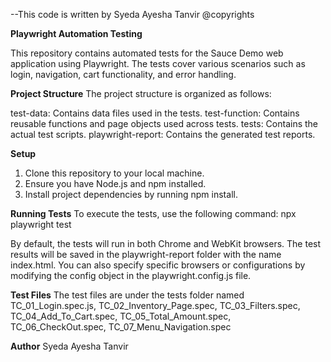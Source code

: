 --This code is written by Syeda Ayesha Tanvir @copyrights

**Playwright Automation Testing**

This repository contains automated tests for the Sauce Demo web application using Playwright.
The tests cover various scenarios such as login, navigation, cart functionality, and error handling.

**Project Structure**
The project structure is organized as follows:

test-data: Contains data files used in the tests.
test-function: Contains reusable functions and page objects used across tests.
tests: Contains the actual test scripts.
playwright-report: Contains the generated test reports.

**Setup**
1. Clone this repository to your local machine.
2. Ensure you have Node.js and npm installed.
3. Install project dependencies by running npm install.

**Running Tests**
To execute the tests, use the following command:
npx playwright test

By default, the tests will run in both Chrome and WebKit browsers. The test results will be saved in the playwright-report folder with the name index.html.
You can also specify specific browsers or configurations by modifying the config object in the playwright.config.js file.

**Test Files**
The test files are under the tests folder named
TC_01_Login.spec.js, TC_02_Inventory_Page.spec, TC_03_Filters.spec, TC_04_Add_To_Cart.spec, TC_05_Total_Amount.spec, TC_06_CheckOut.spec, TC_07_Menu_Navigation.spec

**Author**
Syeda Ayesha Tanvir 
